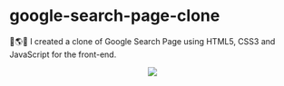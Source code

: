 # google-search-page-clone
🔎🌎🌐 I created a clone of Google Search Page using HTML5, CSS3 and JavaScript for the front-end.
<center><img src="https://cdn-5be86f13f911c81bb8517500.closte.com/wp-content/uploads/2015/09/OGB-INSIDER-BLOGS-GoogleLogox2-Animated.gif" width="" height=""></center>
